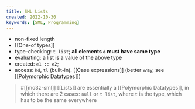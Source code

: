 ```yaml
---
title: SML Lists
created: 2022-10-30
keywords: [SML, Programming]
---
```


- non-fixed length
- [[One-of types]]
- type-checking: `t list`; **all elements `e` must have same type**
- evaluating: a list is a value of the above type
- created: `e1 :: e2`;
- access: `hd`, `tl` (built-in). [[Case expressions]] (better way, see [[Polymorphic Datatypes]])

> #[[mo3z-sml]] [[Lists]] are essentially a [[Polymorphic Datatypes]], in which there are 2 cases: `null` or `t list`, where `t` is the type, which has to be the same everywhere

